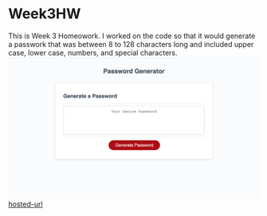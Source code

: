 # Week3HW
This is Week 3 Homeowork. I worked on the code so that it would generate a passwork that was between 8 to 128 characters long and included upper case, lower case, numbers, and special characters.
![screenshot1](./screenshot1.png)
[hosted-url](https://avmancillas.github.io/Week3HW/)